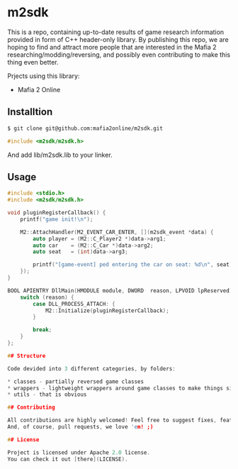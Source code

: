 # m2sdk

This is a repo, containing up-to-date results of game research information provided in form of C++ header-only library.
By publishing this repo, we are hoping to find and attract more people that are interested in the Mafia 2 researching/modding/reversing,
and possibly even contributing to make this thing even better.

Prjects using this library:

* Mafia 2 Online

## Installtion

```sh
$ git clone git@github.com:mafia2online/m2sdk.git
```

```c
#include <m2sdk/m2sdk.h>
```

And add lib/m2sdk.lib to your linker.

## Usage

```c
#include <stdio.h>
#include <m2sdk/m2sdk.h>

void pluginRegisterCallback() {
    printf("game init!\n");

    M2::AttachHandler(M2_EVENT_CAR_ENTER, [](m2sdk_event *data) {
        auto player = (M2::C_Player2 *)data->arg1;
        auto car    = (M2::C_Car *)data->arg2;
        auto seat   = (int)data->arg3;

        printf("[game-event] ped entering the car on seat: %d\n", seat);
    });
}

BOOL APIENTRY DllMain(HMODULE module, DWORD  reason, LPVOID lpReserved) {
    switch (reason) {
        case DLL_PROCESS_ATTACH: {
            M2::Initialize(pluginRegisterCallback);
        }

        break;
    }
};

## Structure

Code devided into 3 different categories, by folders:

* classes - partially reversed game classes
* wrappers - lightweight wrappers around game classes to make things simplier to work w/
* utils - that is obvious

## Contributing

All contributions are highly welcomed! Feel free to suggest fixes, features, improvements.
And, of course, pull requests, we love 'em! ;)

## License

Project is licensed under Apache 2.0 license.
You can check it out [there](LICENSE).
